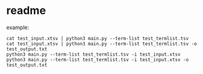 # readme

example:

    cat test_input.xtsv | python3 main.py --term-list test_termlist.tsv
    cat test_input.xtsv | python3 main.py --term-list test_termlist.tsv -o test_output.txt
    python3 main.py --term-list test_termlist.tsv -i test_input.xtsv
    python3 main.py --term-list test_termlist.tsv -i test_input.xtsv -o test_output.txt
